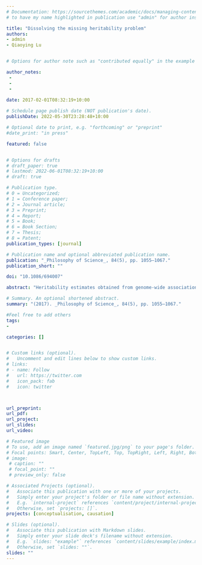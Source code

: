 ```yaml
---
# Documentation: https://sourcethemes.com/academic/docs/managing-content/
# to have my name highlighted in publication use "admin" for author instead of Pierrick Bourrat

title: "Dissolving the missing heritability problem"
authors:
- admin
- Qiaoying Lu


# Options for author note such as "contributed equally" in the example below, assuming they are three authors, the third author is corresponding author.

author_notes:
 - 
 - 
 - 
 
date: 2017-02-01T08:32:19+10:00

# Schedule page publish date (NOT publication's date).
publishDate: 2022-05-30T23:28:48+10:00

# Optional date to print, e.g. "forthcoming" or "preprint"
#date_print: "in press"

featured: false


# Options for drafts
# draft_paper: true
# lastmod: 2022-06-01T08:32:19+10:00
# draft: true

# Publication type.
# 0 = Uncategorized;
# 1 = Conference paper;
# 2 = Journal article;
# 3 = Preprint;
# 4 = Report;
# 5 = Book;
# 6 = Book Section;
# 7 = Thesis;
# 8 = Patent;
publication_types: [journal]

# Publication name and optional abbreviated publication name.
publication: "_Philosophy of Science_, 84(5), pp. 1055–1067."
publication_short: ""

doi: "10.1086/694007"

abstract: "Heritability estimates obtained from genome-wide association studies (GWAS) are much lower than those of traditional quantitative methods. This phenomenon has been called the “missing heritability problem.” By analyzing and comparing GWAS and traditional quantitative methods, we first show that the estimates obtained from the latter involve some terms other than additive genetic variance, while the estimates fromthe former do not. Second, GWAS,when used to estimate heritability, do not take into account additive epigenetic factors transmitted across generations, while traditional quantitative methods do. Given these two points we show that the missing heritability problem can largely be dissolved."

# Summary. An optional shortened abstract.
summary: "(2017). _Philosophy of Science_, 84(5), pp. 1055–1067."

#Feel free to add others
tags:
- 

categories: []


# Custom links (optional).
#   Uncomment and edit lines below to show custom links.
# links:
# - name: Follow
#   url: https://twitter.com
#   icon_pack: fab
#   icon: twitter



url_preprint:
url_pdf:
url_project:
url_slides:
url_video:

# Featured image
# To use, add an image named `featured.jpg/png` to your page's folder. 
# Focal points: Smart, Center, TopLeft, Top, TopRight, Left, Right, BottomLeft, Bottom, BottomRight.
# image:
 # caption: ""
 # focal_point: ""
 # preview_only: false

# Associated Projects (optional).
#   Associate this publication with one or more of your projects.
#   Simply enter your project's folder or file name without extension.
#   E.g. `internal-project` references `content/project/internal-project/index.md`.
#   Otherwise, set `projects: []`.
projects: [conceptualisation, causation]

# Slides (optional).
#   Associate this publication with Markdown slides.
#   Simply enter your slide deck's filename without extension.
#   E.g. `slides: "example"` references `content/slides/example/index.md`.
#   Otherwise, set `slides: ""`.
slides: ""
---
```




